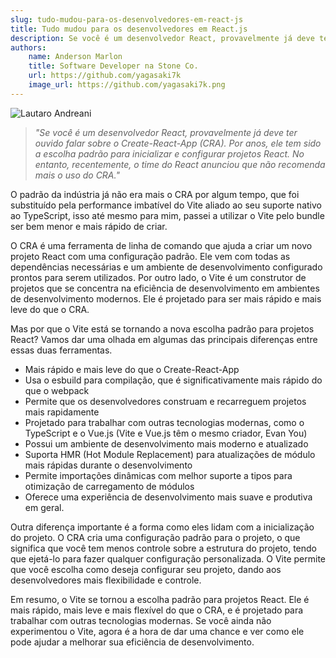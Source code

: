 ```yaml
---
slug: tudo-mudou-para-os-desenvolvedores-em-react-js
title: Tudo mudou para os desenvolvedores em React.js
description: Se você é um desenvolvedor React, provavelmente já deve ter ouvido falar sobre o Create-React-App (CRA).
authors:
    name: Anderson Marlon
    title: Software Developer na Stone Co.
    url: https://github.com/yagasaki7k
    image_url: https://github.com/yagasaki7k.png
---
```


![](https://images.unsplash.com/photo-1633356122544-f134324a6cee?ixlib=rb-4.0.3&ixid=MnwxMjA3fDB8MHxwaG90by1wYWdlfHx8fGVufDB8fHx8&auto=format&fit=crop&w=1170&q=80 "Lautaro Andreani")

> _"Se você é um desenvolvedor React, provavelmente já deve ter ouvido falar sobre o Create-React-App (CRA). Por anos, ele tem sido a escolha padrão para inicializar e configurar projetos React. No entanto, recentemente, o time do React anunciou que não recomenda mais o uso do CRA."_

O padrão da indústria já não era mais o CRA por algum tempo, que foi substituído pela performance imbatível do Vite aliado ao seu suporte nativo ao TypeScript, isso até mesmo para mim, passei a utilizar o Vite pelo bundle ser bem menor e mais rápido de criar.

O CRA é uma ferramenta de linha de comando que ajuda a criar um novo projeto React com uma configuração padrão. Ele vem com todas as dependências necessárias e um ambiente de desenvolvimento configurado prontos para serem utilizados. Por outro lado, o Vite é um construtor de projetos que se concentra na eficiência de desenvolvimento em ambientes de desenvolvimento modernos. Ele é projetado para ser mais rápido e mais leve do que o CRA.

Mas por que o Vite está se tornando a nova escolha padrão para projetos React? Vamos dar uma olhada em algumas das principais diferenças entre essas duas ferramentas.

- Mais rápido e mais leve do que o Create-React-App
- Usa o esbuild para compilação, que é significativamente mais rápido do que o webpack
- Permite que os desenvolvedores construam e recarreguem projetos mais rapidamente
- Projetado para trabalhar com outras tecnologias modernas, como o TypeScript e o Vue.js (Vite e Vue.js têm o mesmo criador, Evan You)
- Possui um ambiente de desenvolvimento mais moderno e atualizado
- Suporta HMR (Hot Module Replacement) para atualizações de módulo mais rápidas durante o desenvolvimento
- Permite importações dinâmicas com melhor suporte a tipos para otimização de carregamento de módulos
- Oferece uma experiência de desenvolvimento mais suave e produtiva em geral.

Outra diferença importante é a forma como eles lidam com a inicialização do projeto. O CRA cria uma configuração padrão para o projeto, o que significa que você tem menos controle sobre a estrutura do projeto, tendo que ejetá-lo para fazer qualquer configuração personalizada. O Vite permite que você escolha como deseja configurar seu projeto, dando aos desenvolvedores mais flexibilidade e controle.

Em resumo, o Vite se tornou a escolha padrão para projetos React. Ele é mais rápido, mais leve e mais flexível do que o CRA, e é projetado para trabalhar com outras tecnologias modernas. Se você ainda não experimentou o Vite, agora é a hora de dar uma chance e ver como ele pode ajudar a melhorar sua eficiência de desenvolvimento.